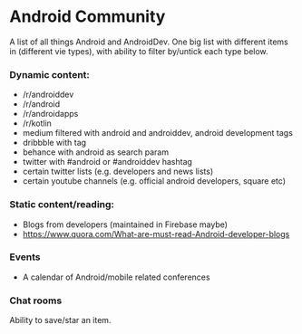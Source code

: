 # Android Community

A list of all things Android and AndroidDev. One big list with different items in (different vie types), with ability to filter by/untick each type below.

### Dynamic content:
- /r/androiddev
- /r/android
- /r/androidapps
- /r/kotlin
- medium filtered with android and androiddev, android development tags
- dribbble with tag
- behance with android as search param
- twitter with #android or #androiddev hashtag
- certain twitter lists (e.g. developers and news lists)
- certain youtube channels (e.g. official android developers, square etc)

### Static content/reading:
- Blogs from developers (maintained in Firebase maybe)
- https://www.quora.com/What-are-must-read-Android-developer-blogs

### Events
- A calendar of Android/mobile related conferences

### Chat rooms

Ability to save/star an item.

